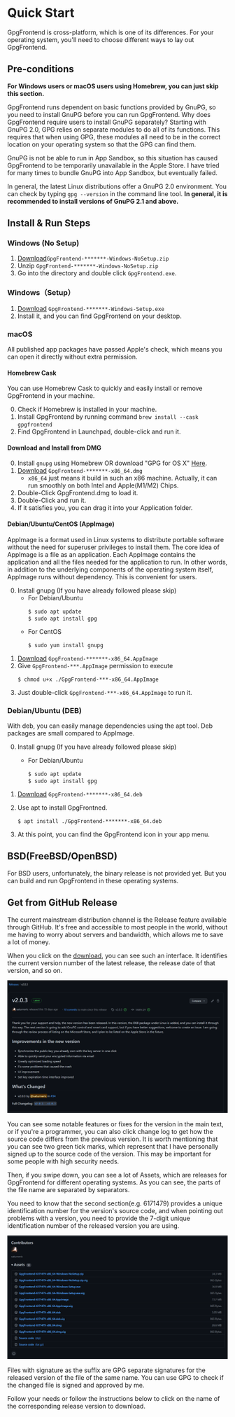 # Quick Start

GpgFrontend is cross-platform, which is one of its differences. For your operating system, you'll need to choose
different ways to lay out GpgFrontend.

## Pre-conditions

**For Windows users or macOS users using Homebrew, you can just skip this section.**

GpgFrontend runs dependent on basic functions provided by GnuPG, so you need to install GnuPG before you can run
GpgFrontend. Why does GpgFrontend require users to install GnuPG separately? Starting with GnuPG 2.0, GPG relies on
separate modules to do all of its functions. This requires that when using GPG, these modules all need to be in the
correct location on your operating system so that the GPG can find them.

GnuPG is not be able to run in App Sandbox, so this situation has caused GpgFrontend to be temporarily unavailable
in the Apple Store. I have tried for many times to bundle GnuPG into App Sandbox, but eventually failed.

In general, the latest Linux distributions offer a GnuPG 2.0 environment. You can check by typing `gpg --version` in the
command line tool. **In general, it is recommended to install versions of GnuPG 2.1 and above.**

## Install & Run Steps

### Windows (No Setup)

1. [Download](https://github.com/saturneric/GpgFrontend/releases/latest)`GpgFrontend-*******-Windows-NoSetup.zip`
2. Unzip `GpgFrontend-*******-Windows-NoSetup.zip`
3. Go into the directory and double click `GpgFrontend.exe`.

### Windows（Setup）

1. [Download](https://github.com/saturneric/GpgFrontend/releases/latest) `GpgFrontend-*******-Windows-Setup.exe`
2. Install it, and you can find GpgFrontend on your desktop.

### macOS

All published app packages have passed Apple's check, which means you can open it directly without
extra permission.

#### Homebrew Cask

You can use Homebrew Cask to quickly and easily install or remove GpgFrontend in your machine.

0. Check if Homebrew is installed in your machine.
1. Install GpgFrontend by running command `brew install --cask gpgfrontend`
2. Find GpgFrontend in Launchpad, double-click and run it.

#### Download and Install from DMG

0. Install `gnupg` using Homebrew OR download "GPG for OS X" [Here](https://sourceforge.net/projects/gpgosx/files).
1. [Download](https://github.com/saturneric/GpgFrontend/releases) `GpgFrontend-*******-x86_64.dmg`
   - `x86_64` just means it build in such an x86 machine. Actually, it can run smoothly on both Intel and Apple(M1/M2) Chips.
2. Double-Click GpgFrontend.dmg to load it.
3. Double-Click and run it.
4. If it satisfies you, you can drag it into your Application folder.

#### Debian/Ubuntu/CentOS (AppImage)

AppImage is a format used in Linux systems to distribute portable software without the need for superuser privileges to
install them. The core idea of AppImage is a file as an application. Each AppImage contains the application and all the
files needed for the application to run. In other words, in addition to the underlying components of the operating
system itself, AppImage runs without dependency. This is convenient for users.

0. Install gnupg (If you have already followed please skip)
   - For Debian/Ubuntu
     ```shell
     $ sudo apt update
     $ sudo apt install gpg
     ```
   - For CentOS
     ```shell
     $ sudo yum install gnupg
     ```
1. [Download](https://github.com/saturneric/GpgFrontend/releases) `GpgFrontend-*******-x86_64.AppImage`
2. Give `GpgFrontend-***.AppImage` permission to execute
   ```shell
   $ chmod u+x ./GpgFrontend-***-x86_64.AppImage
   ```
3. Just double-click `GpgFrontend-***-x86_64.AppImage` to run it.

### Debian/Ubuntu (DEB)

With deb, you can easily manage dependencies using the apt tool. Deb packages are small compared to AppImage.

0. Install gnupg (If you have already followed please skip)

   - For Debian/Ubuntu

     ```shell
     $ sudo apt update
     $ sudo apt install gpg
     ```

1. [Download](https://github.com/saturneric/GpgFrontend/releases) `GpgFrontend-*******-x86_64.deb`

2. Use apt to install GpgFrontned.

   ```shell
   $ apt install ./GpgFrontend-*******-x86_64.deb
   ```

3. At this point, you can find the GpgFrontend icon in your app menu.

## BSD(FreeBSD/OpenBSD)

For BSD users, unfortunately, the binary release is not provided yet. But you can build and run GpgFrontend
in these operating systems.

## Get from GitHub Release

The current mainstream distribution channel is the Release feature available through GitHub. It's free and accessible to
most people in the world, without me having to worry about servers and bandwidth, which allows me to save a lot of
money.

When you click on the [download](https://github.com/saturneric/GpgFrontend/releases/latest), you can see such an
interface. It identifies the current version number of the latest release, the release date of that version, and so on.

![image-20220101225029218](_media/quick-start/image-20220101225029218.png)

You can see some notable features or fixes for the version in the main text, or if you're a programmer, you can also
click change log to get how the source code differs from the previous version. It is worth mentioning that you can see
two green tick marks, which represent that I have personally signed up to the source code of the version. This may be
important for some people with high security needs.

Then, if you swipe down, you can see a lot of Assets, which are releases for GpgFrontend for different operating
systems. As you can see, the parts of the file name are separated by separators.

You need to know that the second section(e.g. 6171479) provides a unique identification number for the version's source
code, and when pointing out problems with a version, you need to provide the 7-digit unique identification number of the
released version you are using.

![image-20220101225652736](_media/quick-start/image-20220101225652736.png)

Files with signature as the suffix are GPG separate signatures for the released version of the file of the same name.
You can use GPG to check if the changed file is signed and approved by me.

Follow your needs or follow the instructions below to click on the name of the corresponding release version to
download.
